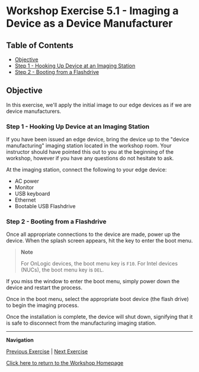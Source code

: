 # Workshop Exercise 5.1 - Imaging a Device as a Device Manufacturer

## Table of Contents

* [Objective](#objective)
* [Step 1 - Hooking Up Device at an Imaging Station](#step-1---hooking-up-device-at-an-imaging-station)
* [Step 2 - Booting from a Flashdrive](#step-2---booting-from-the-network)

## Objective

In this exercise, we'll apply the initial image to our edge devices as if we are device manufacturers.

### Step 1 - Hooking Up Device at an Imaging Station

If you have been issued an edge device, bring the device up to the "device manufacturing" imaging station located in the workshop room. Your instructor should have pointed this out to you at the beginning of the workshop, however if you have any questions do not hesitate to ask.

At the imaging station, connect the following to your edge device:
- AC power
- Monitor
- USB keyboard
- Ethernet
- Bootable USB Flashdrive

### Step 2 - Booting from a Flashdrive

Once all appropriate connections to the device are made, power up the device. When the splash screen appears, hit the key to enter the boot menu.

> **Note**
>
> For OnLogic devices, the boot menu key is `F10`. For Intel devices (NUCs), the boot menu key is `DEL`.

If you miss the window to enter the boot menu, simply power down the device and restart the process.

Once in the boot menu, select the appropriate boot device (the flash drive) to begin the imaging process.

Once the installation is complete, the device will shut down, signifying that it is safe to disconnect from the manufacturing imaging station.

---
**Navigation**

[Previous Exercise](../3.4-aap-inage-build) | [Next Exercise](../4.2-initial-call-home)

[Click here to return to the Workshop Homepage](../README.md)
